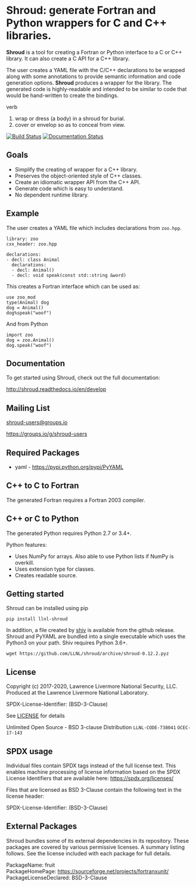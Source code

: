 # Shroud: generate Fortran and Python wrappers for C and C++ libraries.

**Shroud** is a tool for creating a Fortran or Python interface to a C
or C++ library.  It can also create a C API for a C++ library.

The user creates a YAML file with the C/C++ declarations to be wrapped
along with some annotations to provide semantic information and code
generation options.  **Shroud** produces a wrapper for the library.
The generated code is highly-readable and intended to be similar to code
that would be hand-written to create the bindings.

verb
1. wrap or dress (a body) in a shroud for burial.
2. cover or envelop so as to conceal from view.

[![Build Status](https://travis-ci.org/LLNL/shroud.svg?branch=develop)](https://travis-ci.org/LLNL/shroud)
[![Documentation Status](https://readthedocs.org/projects/shroud/badge/?version=develop)](http://shroud.readthedocs.io/en/latest/?badge=develop)

## Goals

- Simplify the creating of wrapper for a C++ library.
- Preserves the object-oriented style of C++ classes.
- Create an idiomatic wrapper API from the C++ API.
- Generate code which is easy to understand.
- No dependent runtime library.

## Example

The user creates a YAML file which includes declarations from `zoo.hpp`.

```
library: zoo
cxx_header: zoo.hpp

declarations:
- decl: class Animal
  declarations:
  - decl: Animal()
  - decl: void speak(const std::string &word)
```
This creates a Fortran interface which can be used as:

```
use zoo_mod
type(Animal) dog
dog = Animal()
dog%speak("woof")
```

And from Python

```
import zoo
dog = zoo.Animal()
dog.speak("woof")
```

## Documentation

To get started using Shroud, check out the full documentation:

http://shroud.readthedocs.io/en/develop

## Mailing List

shroud-users@groups.io

https://groups.io/g/shroud-users

## Required Packages

*  yaml - https://pypi.python.org/pypi/PyYAML

## C++ to C to Fortran

The generated Fortran requires a Fortran 2003 compiler.

## C++ or C to Python

The generated Python requires Python 2.7 or 3.4+.

Python features:

- Uses NumPy for arrays. Also able to use Python lists if NumPy is overkill.
- Uses extension type for classes.
- Creates readable source.

## Getting started

Shroud can be installed using pip

```
pip install llnl-shroud
```

In addition, a file created by
[shiv](https://github.com/linkedin/shiv)
is available from the github release.
Shroud and PyYAML are bundled into a single executable which uses
the Python3 on your path.
Shiv requires Python 3.6+.

```
wget https://github.com/LLNL/shroud/archive/shroud-0.12.2.pyz
```


## License

Copyright (c) 2017-2020, Lawrence Livermore National Security, LLC.
Produced at the Lawrence Livermore National Laboratory.

SPDX-License-Identifier: (BSD-3-Clause)

See [LICENSE](./LICENSE) for details

Unlimited Open Source - BSD 3-clause Distribution
`LLNL-CODE-738041`  `OCEC-17-143`

SPDX usage
------------

Individual files contain SPDX tags instead of the full license text.
This enables machine processing of license information based on the SPDX
License Identifiers that are available here: https://spdx.org/licenses/

Files that are licensed as BSD 3-Clause contain the following
text in the license header:

SPDX-License-Identifier: (BSD-3-Clause)

External Packages
-------------------
Shroud bundles some of its external dependencies in its repository.  These
packages are covered by various permissive licenses.  A summary listing
follows.  See the license included with each package for full details.

[//]: # (Note: The spaces at the end of each line below add line breaks)

PackageName: fruit  
PackageHomePage: https://sourceforge.net/projects/fortranxunit/  
PackageLicenseDeclared: BSD-3-Clause  

